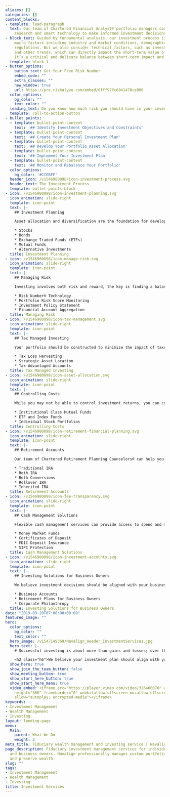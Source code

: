 ```yaml
---
aliases: []
categories: []
content_blocks:
- template: lead-paragraph
  text: Our team of Chartered Financial Analyst® portfolio managers combine independent
    research and smart technology to make informed investment decisions.
- block_text: Guided by fundamental analysis, our investment process is based on numerous
    macro factors including industry and market conditions, demographics and government
    regulations. But we also consider technical factors, such as investor behavior
    and other trends, which can directly impact the short-term value of certain assets.
    It’s a critical and delicate balance between short-term impact and long-term rewards.
  template: block-1
- button_options:
    button_text: Get Your Free Risk Number
    embed_code: ""
    extra_classes: ""
    new_window: true
    url: https://pro.riskalyze.com/embed/8fff97fc6041478ce800
  color_options:
    bg_color: ""
    text_color: ""
  leading_text: Do you know how much risk you should have in your investment portfolio?
  template: call-to-action-button
- bullet_points:
  - template: bullet-point-content
    text: '## Identify Investment Objectives and Constraints'
  - template: bullet-point-content
    text: '## Create Your Personal Investment Plan'
  - template: bullet-point-content
    text: '## Develop Your Portfolio Asset Allocation'
  - template: bullet-point-content
    text: '## Implement Your Investment Plan'
  - template: bullet-point-content
    text: '## Monitor and Rebalance Your Portfolio'
  color_options:
    bg_color: '#CCEBFF'
  header_icon: /v1546980898/icon-investment-process.svg
  header_text: The Investment Process
  template: bullet-points-block
- icon: /v1546980898/icon-investment-planning.svg
  icon_animation: slide-right
  template: icon-point
  text: |-
    ## Investment Planning

    Asset allocation and diversification are the foundation for developing a solid investment plan. Efficient portfolio design should reduce costs and optimize tax efficiency. Our team of fiduciary investment advisers can help you develop a custom investment plan tailored to your financial goals. We use independent research to hand pick a diversified mix of investments for your portfolio. This mix includes:

    * Stocks
    * Bonds
    * Exchange Traded Funds (ETFs)
    * Mutual Funds
    * Alternative Investments
  title: Investment Planning
- icon: /v1546980898/icon-manage-risk.svg
  icon_animation: slide-right
  template: icon-point
  text: |-
    ## Managing Risk

    Investing involves both risk and reward, the key is finding a balance aligned with your financial goals. Our fiduciary investment process begins with identifying your risk comfort zone to develop realistic expectations for short-term volatility and long-term reward. We do this with help from Modern Portfolio Theory, a Nobel Prize winning investment approach to balancing risk and return. This includes:

    * Risk Number® Technology
    * Portfolio Risk Score Monitoring
    * Investment Policy Statement
    * Financial Account Aggregation
  title: Managing Risk
- icon: /v1546980898/icon-tax-management.svg
  icon_animation: slide-right
  template: icon-point
  text: |-
    ## Tax Managed Investing

    Your portfolio should be constructed to minimize the impact of taxes through security selection and tax efficient trading. Most investors have multiple goals and various accounts dedicated to saving for them. We use this to your advantage by placing certain types of investments in the right accounts. We also help clients make tax advantaged investment decisions using strategies such as:

    * Tax Loss Harvesting
    * Strategic Asset Location
    * Tax Advantaged Accounts
  title: Tax Managed Investing
- icon: /v1546980898/icon-asset-allocation.svg
  icon_animation: slide-right
  template: icon-point
  text: |-
    ## Controlling Costs

    While you may not be able to control investment returns, you can control the fees you pay for investing your money. As a fiduciary investment adviser we ensure our clients best interest always comes first, and that includes minimizing investment expenses. By using these different investments we've succeeded in building low-cost, tax-efficient investment portfolios that can help minimize risk and maximize returns:

    * Institutional Class Mutual Funds
    * ETF and Index Funds
    * Individual Stock Portfolios
  title: Controlling Costs
- icon: /v1546980898/icon-retirement-financial-planning.svg
  icon_animation: slide-right
  template: icon-point
  text: |-
    ## Retirement Accounts

    Our team of Chartered Retirement Planning Counselors® can help you determine which types of retirement accounts will work best in meeting your financial goals. We make it simple to setup, consolidate and transfer all types of retirement accounts including:

    * Traditional IRA
    * Roth IRA
    * Roth Conversions
    * Rollover IRA
    * Inherited IRA
  title: Retirement Accounts
- icon: /v1546980898/icon-fee-transparency.svg
  icon_animation: slide-right
  template: icon-point
  text: |-
    ## Cash Management Solutions

    Flexible cash management services can provide access to spend and manage your money the way you want. Enjoy the convenience of traditional banking features with your TD Ameritrade account. Use a debit card, write checks, send wires and ACH funds directly from your investment account with access to:

    * Money Market Funds
    * Certificates of Deposit
    * FDIC Deposit Insurance
    * SIPC Protection
  title: Cash Management Solutions
- icon: /v1546980898/icon-investment-accounts.svg
  icon_animation: slide-right
  template: icon-point
  text: |-
    ## Investing Solutions for Business Owners

    We believe investment decisions should be aligned with your business goals. Whether you’re investing some of your working capital, saving for retirement or planning for a business transition, our fiduciary advisers can help with:

    * Business Accounts
    * Retirement Plans for Business Owners
    * Corporate Philanthropy
  title: Investing Solutions for Business Owners
date: "2019-03-28T07:00:00+00:00"
featured_image: ""
hero:
  color_options:
    bg_color: ""
    text_color: ""
  hero_image: /v1547149369/Navalign_Header_InvestmentServices.jpg
  hero_text: |-
    # Successful investing is about more than gains and losses; over the long term it encompasses everything from your values and your goals to your legacy.

    <h2 class="h6">We believe your investment plan should align with your personal values and objectives. That’s why our fiduciary investment approach ensures that your best interest always comes first.</h2>
  show_hero: true
  show_join_the_team_button: false
  show_meeting_button: true
  show_start_here_button: true
  show_start_here_menu: true
  video_embed: <iframe src="https://player.vimeo.com/video/326460070" width="640"
    height="360" frameborder="0" webkitallowfullscreen mozallowfullscreen allowfullscreen
    allow="autoplay; encrypted-media"></iframe>
keywords:
- Investment Management
- Wealth Management
- Investing
layout: landing-page
menu:
  Main:
    parent: What We Do
    weight: 2
meta_title: Fiduciary wealth management and investing service | Navalign
page_description: Fiduciary investment management services for individuals, families
  and business owners. Navalign professionally manages custom portfolios to build
  and preserve wealth.
slug: ""
tags:
- Investment Management
- Wealth Management
- Investing
title: Investment Services
---
```

